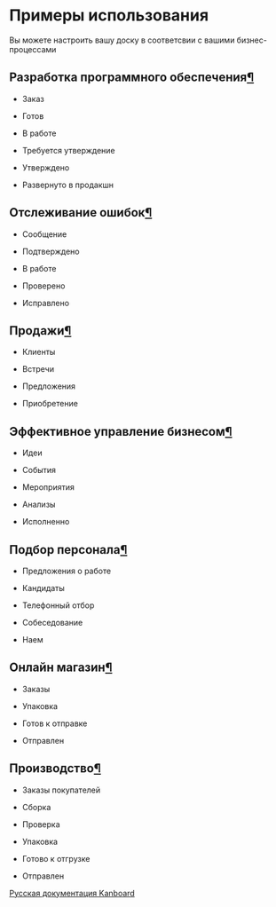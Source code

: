 Примеры использования
=====================



Вы можете настроить вашу доску в соответсвии с вашими бизнес-процессами



Разработка программного обеспечения[¶](#software-development "Ссылка на этот заголовок")
----------------------------------------------------------------------------------------



-   Заказ



-   Готов



-   В работе



-   Требуется утверждение



-   Утверждено



-   Развернуто в продакшн



Отслеживание ошибок[¶](#bug-tracking "Ссылка на этот заголовок")
----------------------------------------------------------------



-   Сообщение



-   Подтверждено



-   В работе



-   Проверено



-   Исправлено



Продажи[¶](#sales "Ссылка на этот заголовок")
---------------------------------------------



-   Клиенты



-   Встречи



-   Предложения



-   Приобретение



Эффективное управление бизнесом[¶](#lean-business-management "Ссылка на этот заголовок")
----------------------------------------------------------------------------------------



-   Идеи



-   События



-   Мероприятия



-   Анализы



-   Исполненно



Подбор персонала[¶](#recruiting-process "Ссылка на этот заголовок")
-------------------------------------------------------------------



-   Предложения о работе



-   Кандидаты



-   Телефонный отбор



-   Собеседование



-   Наем



Онлайн магазин[¶](#online-shops "Ссылка на этот заголовок")
-----------------------------------------------------------



-   Заказы



-   Упаковка



-   Готов к отправке



-   Отправлен



Производство[¶](#manufactory "Ссылка на этот заголовок")
--------------------------------------------------------



-   Заказы покупателей



-   Сборка



-   Проверка



-   Упаковка



-   Готово к отгрузке



-   Отправлен


 



 



[Русская документация Kanboard](http://Kanboard.ru/doc/)

